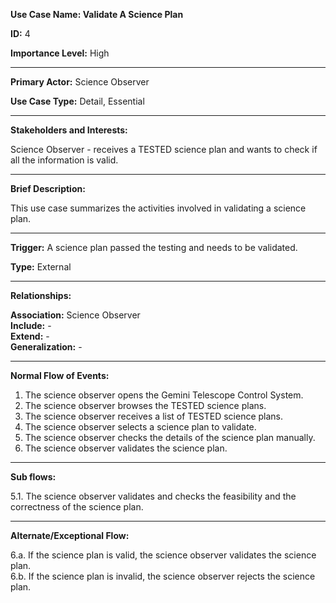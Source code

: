 **Use Case Name: Validate A Science Plan**

**ID:** 4

**Importance Level:** High

--------------------------------------------------------

**Primary Actor:** Science Observer

**Use Case Type:** Detail, Essential

--------------------------------------------------------

**Stakeholders and Interests:**

Science Observer - receives a TESTED science plan and wants to check if all the information is valid.

--------------------------------------------------------

**Brief Description:**

This use case summarizes the activities involved in validating a science plan.

--------------------------------------------------------

**Trigger:** A science plan passed the testing and needs to be validated.

**Type:** External

--------------------------------------------------------

**Relationships:**

**Association:** Science Observer\
**Include:** - \
**Extend:** -\
**Generalization:** -

--------------------------------------------------------

**Normal Flow of Events:**

1. The science observer opens the Gemini Telescope Control System.
2. The science observer browses the TESTED science plans.
3. The science observer receives a list of TESTED science plans.
4. The science observer selects a science plan to validate.
5. The science observer checks the details of the science plan manually.
6. The science observer validates the science plan.

--------------------------------------------------------

**Sub flows:**

5.1. The science observer validates and checks the feasibility and the correctness of the science plan.

--------------------------------------------------------

**Alternate/Exceptional Flow:**

6.a. If the science plan is valid, the science observer validates the science plan.\
6.b. If the science plan is invalid, the science observer rejects the science plan.